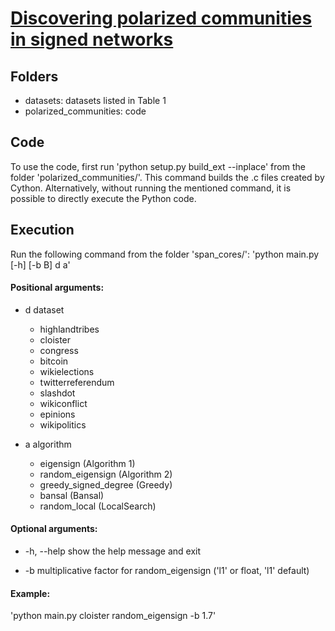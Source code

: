 # [Discovering polarized communities in signed networks](http://edoardogalimberti.altervista.org/documents/papers/***.pdf)

## Folders
* datasets: datasets listed in Table 1
* polarized_communities: code

## Code
To use the code, first run 'python setup.py build_ext --inplace' from the folder 'polarized_communities/'.
This command builds the .c files created by Cython.
Alternatively, without running the mentioned command, it is possible to directly execute the Python code.

## Execution
Run the following command from the folder 'span_cores/':
  'python main.py [-h] [-b B] d a'

#### Positional arguments:
  * d           dataset
    * highlandtribes
    * cloister
    * congress
    * bitcoin
    * wikielections
    * twitterreferendum
    * slashdot
    * wikiconflict
    * epinions
    * wikipolitics
    
  * a           algorithm
    * eigensign       (Algorithm 1)
    * random_eigensign        (Algorithm 2)
    * greedy_signed_degree        (Greedy)
    * bansal        (Bansal)
    * random_local        (LocalSearch)

#### Optional arguments:
  * -h, --help  show the help message and exit

  * -b       multiplicative factor for random_eigensign ('l1' or float, 'l1' default)
  	
#### Example:
  'python main.py cloister random_eigensign -b 1.7'
